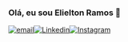 ### Olá, eu sou Elielton Ramos 👋

[![email](https://img.shields.io/badge/Gmail-D14836?style=for-the-badge&logo=gmail&logoColor=white)](elieltonramos14@gmail.com)[![Linkedin](https://img.shields.io/badge/LinkedIn-0077B5?style=for-the-badge&logo=linkedin&logoColor=white)](https://www.linkedin.com/in/elielton-ramos/)[![Instagram](https://img.shields.io/badge/Instagram-E4405F?style=for-the-badge&logo=instagram&logoColor=white)]()